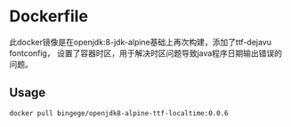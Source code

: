 Dockerfile
====
此docker镜像是在openjdk:8-jdk-alpine基础上再次构建，添加了ttf-dejavu fontconfig，
设置了容器时区，用于解决时区问题导致java程序日期输出错误的问题。

Usage
---
```
docker pull bingege/openjdk8-alpine-ttf-localtime:0.0.6
```